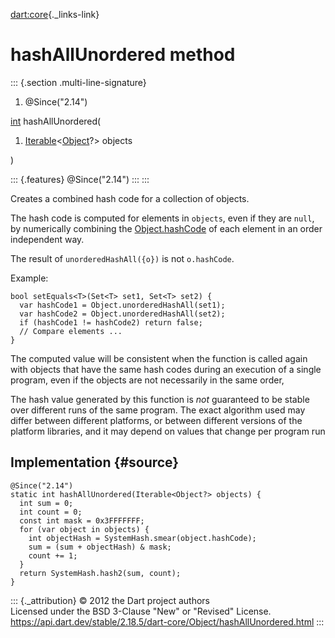 [dart:core](../../dart-core/dart-core-library){._links-link}

hashAllUnordered method
=======================

::: {.section .multi-line-signature}
<div>

1.  \@Since(\"2.14\")

</div>

[int](../int-class) hashAllUnordered(

1.  [Iterable](../iterable-class)\<[Object](../object-class)?\> objects

)

::: {.features}
\@Since(\"2.14\")
:::
:::

Creates a combined hash code for a collection of objects.

The hash code is computed for elements in `objects`, even if they are
`null`, by numerically combining the [Object.hashCode](hashcode) of each
element in an order independent way.

The result of `unorderedHashAll({o})` is not `o.hashCode`.

Example:

``` {.language-dart data-language="dart"}
bool setEquals<T>(Set<T> set1, Set<T> set2) {
  var hashCode1 = Object.unorderedHashAll(set1);
  var hashCode2 = Object.unorderedHashAll(set2);
  if (hashCode1 != hashCode2) return false;
  // Compare elements ...
}
```

The computed value will be consistent when the function is called again
with objects that have the same hash codes during an execution of a
single program, even if the objects are not necessarily in the same
order,

The hash value generated by this function is *not* guaranteed to be
stable over different runs of the same program. The exact algorithm used
may differ between different platforms, or between different versions of
the platform libraries, and it may depend on values that change per
program run

Implementation {#source}
--------------

``` {.language-dart data-language="dart"}
@Since("2.14")
static int hashAllUnordered(Iterable<Object?> objects) {
  int sum = 0;
  int count = 0;
  const int mask = 0x3FFFFFFF;
  for (var object in objects) {
    int objectHash = SystemHash.smear(object.hashCode);
    sum = (sum + objectHash) & mask;
    count += 1;
  }
  return SystemHash.hash2(sum, count);
}
```

::: {._attribution}
© 2012 the Dart project authors\
Licensed under the BSD 3-Clause \"New\" or \"Revised\" License.\
<https://api.dart.dev/stable/2.18.5/dart-core/Object/hashAllUnordered.html>
:::
